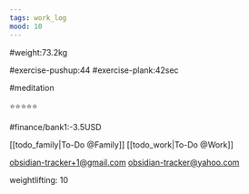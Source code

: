 ```yaml
---
tags: work_log
mood: 10
---
```


#weight:73.2kg

#exercise-pushup:44
#exercise-plank:42sec

#meditation

⭐⭐⭐⭐⭐

#finance/bank1:-3.5USD

[[todo_family|To-Do @Family]]
[[todo_work|To-Do @Work]]

obsidian-tracker+1@gmail.com
obsidian-tracker@yahoo.com

weightlifting: 10


